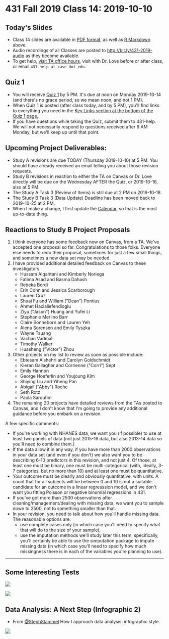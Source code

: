 # 431 Fall 2019 Class 14: 2019-10-10

## Today's Slides

- Class 14 slides are available in [PDF format](https://github.com/THOMASELOVE/2019-431/blob/master/CLASSES/CLASS14/431_class-14-slides_2019.pdf), as well as [R Markdown](https://github.com/THOMASELOVE/2019-431/blob/master/CLASSES/CLASS14/431_class-14-slides_2019.Rmd) above. 
- Audio recordings of all Classes are posted to http://bit.ly/431-2019-audio as they become available.
- To get help, [visit TA office hours](https://github.com/THOMASELOVE/2019-431/blob/master/calendar.md#ta-office-hours), visit with Dr. Love before or after class, or email `431-help at case dot edu`.

## Quiz 1

- You will receive [Quiz 1](https://github.com/THOMASELOVE/2019-431/tree/master/QUIZZES/QUIZ1) by 5 PM. It's due at noon on Monday 2019-10-14 (and there's no grace period, so we mean noon, and not 1 PM). 
- When Quiz 1 is posted (after class today, and by 5 PM), you'll find links to everything you need in the [Key Links section at the bottom of the Quiz 1 page.](https://github.com/THOMASELOVE/2019-431/tree/master/QUIZZES/QUIZ1).
- If you have questions while taking the Quiz, submit them to 431-help. We will not necessarily respond to questions received after 9 AM Monday, but we'll keep up until that point.

## Upcoming Project Deliverables:

- Study A revisions are due TODAY (Thursday 2019-10-10) at 5 PM. You should have already received an email telling you about those revision requests.
- Study B revisions in reaction to either the TA on Canvas or Dr. Love directly will be due on the Wednesday AFTER the Quiz, or 2019-10-16, also at 5 PM. 
- The Study A Task 3 (Review of Items) is still due at 2 PM on 2019-10-18.
- The Study B Task 3 (Data Update) Deadline has been moved back to 2019-10-25 at 2 PM.
- When I make a change, I first update the [Calendar](https://github.com/THOMASELOVE/2019-431/blob/master/calendar.md), so that is the most up-to-date thing.

## Reactions to Study B Project Proposals

1. I think everyone has some feedback now on Canvas, from a TA. We've accepted one proposal so far. Congratulations to those folks. Everyone else needs to redo their proposal, sometimes for just a few small things, and sometimes a new data set may be needed.
2. I have provided additional detailed feedback on Canvas to these investigators.
    - Hussam Alqahtani and Kimberly Noriega
    - Fatima Asad and Basma Dahash
    - Rebeka Bordi
    - Erin Cohn and Jessica Scarborough
    - Lauren Cruz
    - Shuai Fu and William ("Dean") Pontius
    - Ahmet Hacialiefendioglu
    - Ziyu ("Jason") Huang and Yufei Li
    - Stephanie Merlino Barr
    - Claire Sonneborn and Lauren Yeh
    - Alena Sorensen and Emily Tyszka
    - Wayne Tsuang
    - Vachan Vadmal
    - Timothy Walker
    - Huasheng ("Victor") Zhou
3. Other projects on my list to review as soon as possible include:
    - Ebtesam Alshehri and Carolyn Goldschmidt
    - Kieran Gallagher and Corrienne ("Corri") Sept
    - Emily Hannon
    - George Hoeferlin and Youjoung Kim
    - Shiying Liu and Yiheng Pan
    - Abigail ("Abby") Roche
    - Seth Rotz
    - Paola Saroufim
4. The remaining 20 projects have detailed reviews from the TAs posted to Canvas, and I don't know that I'm going to provide any additional guidance before you embark on a revision.

A few specific comments:

- If you're working with NHANES data, we want you (if possible) to use at least two panels of data (not just 2015-16 data, but also 2013-14 data so you'll need to combine them.) 
- If the data allow it in any way, if you have more than 2000 observations in your data set (and even if you don't) we also want you to be describing 6-10 predictors in this revision, and not just 4. Of those, at least one must be binary, one must be multi-categorical (with, ideally, 3-7 categories, but no more than 10) and at least one must be quantitative.
- Your outcome must be clearly and obviously quantitative, with units. A count that for all subjects will be between 0 and 10 is not a suitable candidate for an outcome in a linear regresssion model, and we don't want you fitting Poisson or negative binomial regressions in 431.
- If you've got more than 2500 observations after cleaning/management/dealing with missing data, we want you to sample down to 2500, not to something smaller than that.
- In your revision, you need to talk about how you'll handle missing data. The reasonable options are: 
    - use complete cases only (in which case you'll need to specify what that will do to the size of your sample),
    - use the imputation methods we'll study later this term, specifically, you'll certainly be able to use the simputation package to impute missing data (in which case you'll need to specify how much missingness there is in each of the variables you're planning to use).

--------------

## Some Interesting Tests

![](https://github.com/THOMASELOVE/2019-431/blob/master/CLASSES/CLASS14/nowak_2019-09-20.png)

![](https://github.com/THOMASELOVE/2019-431/blob/master/CLASSES/CLASS14/psyguy_2019-09-21.PNG)

## Data Analysis: A Next Step (Infographic 2)

- From [@StephStammel](https://twitter.com/StephStammel/status/929904072093720576) How I approach data analysis: infographic style.

![](https://github.com/THOMASELOVE/2019-431/blob/master/CLASSES/CLASS14/2017-11-12_stammel_2.png)



